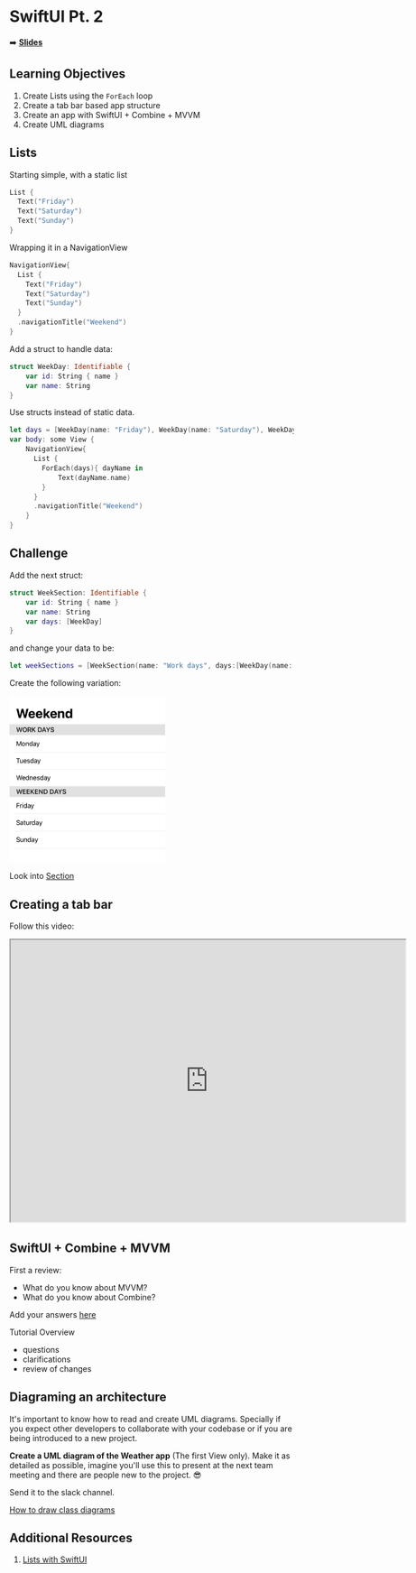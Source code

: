 <!-- .slide: data-background="./Images/header.svg" data-background-repeat="none" data-background-size="40% 40%" data-background-position="center 10%" class="header" -->
# SwiftUI Pt. 2

<!-- Put a link to the slides so that students can find them -->

➡️ [**Slides**](/Syllabus-Template/Slides/Lesson2/Lesson2.html ':ignore')

<!-- > -->

## Learning Objectives

1. Create Lists using the `ForEach` loop
1. Create a tab bar based app structure
1. Create an app with SwiftUI + Combine + MVVM
1. Create UML diagrams

<!-- > -->

## Lists

Starting simple, with a static list

```swift
List {
  Text("Friday")
  Text("Saturday")
  Text("Sunday")
}
```

<!-- v -->

Wrapping it in a NavigationView

```swift
NavigationView{
  List {
    Text("Friday")
    Text("Saturday")
    Text("Sunday")
  }
  .navigationTitle("Weekend")
}
```

<!-- v -->

Add a struct to handle data:

```swift
struct WeekDay: Identifiable {
    var id: String { name }
    var name: String
}
```

<!-- v -->

Use structs instead of static data.

```swift
let days = [WeekDay(name: "Friday"), WeekDay(name: "Saturday"), WeekDay(name: "Sunday")]
var body: some View {
    NavigationView{
      List {
        ForEach(days){ dayName in
            Text(dayName.name)
        }
      }
      .navigationTitle("Weekend")
    }
}
```

<!-- > -->

## Challenge

Add the next struct:

```swift
struct WeekSection: Identifiable {
    var id: String { name }
    var name: String
    var days: [WeekDay]
}
```

and change your data to be:
```swift
let weekSections = [WeekSection(name: "Work days", days:[WeekDay(name: "Monday"), WeekDay(name: "Tuesday"), WeekDay(name: "Wednesday")]), WeekSection(name: "Weekend days", days:[WeekDay(name: "Friday"), WeekDay(name: "Saturday"), WeekDay(name: "Sunday")])]
```

<!-- v -->

Create the following variation:

![list](assets/list.png)

Look into [Section](https://developer.apple.com/documentation/swiftui/section)

<!-- > -->

## Creating a tab bar

Follow this video:

<iframe src="https://youtube.com/embed/Ck7uN5ZKzf8?t=71" data-autoplay  width="700" height="500"></iframe>

<!-- > -->

## SwiftUI + Combine + MVVM

First a review:

- What do you know about MVVM?
- What do you know about Combine?

Add your answers [here](https://jamboard.google.com/d/1vba5Z04ar9lVVb_M_9F9gasBIS3j0eGu046MdbcTLGQ/edit?usp=sharing)

<!-- > -->

Tutorial Overview

- questions
- clarifications
- review of changes

<!-- > -->

## Diagraming an architecture

It's important to know how to read and create UML diagrams. Specially if you expect other developers to collaborate with your codebase or if you are being introduced to a new project.

**Create a UML diagram of the Weather app** (The first View only). Make it as detailed as possible, imagine you'll use this to present at the next team meeting and there are people new to the project. 😎

Send it to the slack channel.

<!-- v -->

[How to draw class diagrams](https://creately.com/blog/diagrams/class-diagram-tutorial/#Definition)

<!-- > -->

## Additional Resources

1. [Lists with SwiftUI](https://www.hackingwithswift.com/quick-start/swiftui/building-a-menu-using-list)
